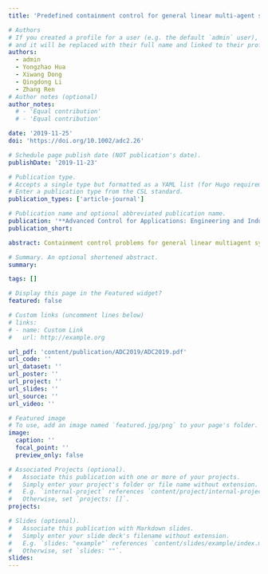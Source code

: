 ```yaml
---
title: 'Predefined containment control for general linear multi-agent systems with time-varying delays and switching topologies'

# Authors
# If you created a profile for a user (e.g. the default `admin` user), write the username (folder name) here
# and it will be replaced with their full name and linked to their profile.
authors:
  - admin
  - Yongzhao Hua
  - Xiwang Dong
  - Qingdong Li
  - Zhang Ren
# Author notes (optional)
author_notes:
  # - 'Equal contribution'
  # - 'Equal contribution'

date: '2019-11-25'
doi: 'https://doi.org/10.1002/adc2.26'

# Schedule page publish date (NOT publication's date).
publishDate: '2019-11-23'

# Publication type.
# Accepts a single type but formatted as a YAML list (for Hugo requirements).
# Enter a publication type from the CSL standard.
publication_types: ['article-journal']

# Publication name and optional abbreviated publication name.
publication: '**Advanced Control for Applications: Engineering and Industrial Systems**'
publication_short: 

abstract: Containment control problems for general linear multiagent systems with switching interaction topologies and time-varying delays are studied. Firstly, state observers are constructed to estimate the multiple leaders under the influence of switching graphs and time-varying delays. Secondly, a predefined containment protocol is presented based on the distributed state observer, where the expected convex combination of multiple leaders is predefined by several given weights. Moreover, an algorithm with two steps to confirm the gain matrices of the containment protocol and state observer is given. Based on linear matrix inequality technique and common Lyapunov-Krasovskii stability theory, the convergence of this control strategy for multiagent systems with switching topologies and time-varying delays to achieve state containment is proved. Finally, a numerical simulation is given to verify the validity of the theoretical results.

# Summary. An optional shortened abstract.
summary: 

tags: []

# Display this page in the Featured widget?
featured: false

# Custom links (uncomment lines below)
# links:
# - name: Custom Link
#   url: http://example.org

url_pdf: 'content/publication/ADC2019/ADC2019.pdf'
url_code: ''
url_dataset: ''
url_poster: ''
url_project: ''
url_slides: ''
url_source: ''
url_video: ''

# Featured image
# To use, add an image named `featured.jpg/png` to your page's folder.
image:
  caption: ''
  focal_point: ''
  preview_only: false

# Associated Projects (optional).
#   Associate this publication with one or more of your projects.
#   Simply enter your project's folder or file name without extension.
#   E.g. `internal-project` references `content/project/internal-project/index.md`.
#   Otherwise, set `projects: []`.
projects:

# Slides (optional).
#   Associate this publication with Markdown slides.
#   Simply enter your slide deck's filename without extension.
#   E.g. `slides: "example"` references `content/slides/example/index.md`.
#   Otherwise, set `slides: ""`.
slides: 
---
```


<!-- {{% callout note %}}
Click the _Cite_ button above to demo the feature to enable visitors to import publication metadata into their reference management software.
{{% /callout %}}

{{% callout note %}}
Create your slides in Markdown - click the _Slides_ button to check out the example.
{{% /callout %}}

Add the publication's **full text** or **supplementary notes** here. You can use rich formatting such as including [code, math, and images](https://docs.hugoblox.com/content/writing-markdown-latex/). -->
